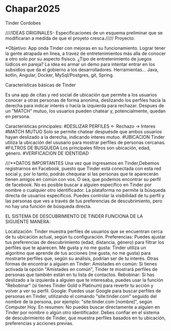 # Chapar2025
Tinder Cordobes

////IDEAS ORIGINALES- Especificaciones de un esquema preliminar que se modificaran a medida de que el proyeto cresca./////
Proyecto:

*Objetivo:
  App onda Tinder con mejoras en su funcionamiento.
  Lograr tener la gente atrapada en línea, a travez de entretenimientos más alla de conocer a otro solo por su aspecto físisco.
  ¿Tipo de entretenimiento de juegos lúdicos en pareja?
  La idea es armar un demo para intentar entrar en los subsidios que da el gobierno a los desarrolladores.
  Herramientas... Java, kotlin, Angular, Docker, MySql/Postgres, git, Spring.


Características básicas de Tinder

  Es una app de citas y red social de ubicación que permite a los usuarios conocer a otras personas de forma anonima, deslizando los perfiles hacía la derecha para indicar interés o hacía la izquierda para rechazar. Despues de un "MATCH" mutuo, los usuarios pueden chatear y, potencialmente, quedan en persona.

Caracteristicas principales:
  #DESLIZAR PERFILES
      <- Rechazo
      -> Interes
  #MATCH MUTUO
      Solo se permite chatear despuésde que ambos usuarios hayan deslizado a la derecha, indicando interes mutuo.
  #UBICACION
      Tinder utiliza la ubicación del ususario para mostrar perfiles de personas cercanas.
  #FILTROS DE BUSQUEDA
      Los principales filtros son ubicación, edad, género.
  #VERIFICACION DE IDENTIDAD


///**DATOS IMPORTANTES
 Una vez que ingresamos en Tinder,Debemos registrarnos en Facebook, puesto que Tinder está conectada con esta red social y, por lo tanto, podrás chequear si las personas que te aparecerán tienen amigos en común con vos.   O sea, que podemos encontrar su perfil de facebook.
 No es posible buscar a alguien específico en Tinder por nombre o cualquier otro identificador. La plataforma no permite la búsqueda directa de usuarios específicos. Puedes controlar la visibilidad de tu perfil y las personas que ves a través de tus preferencias de descubrimiento, pero no hay una función de búsqueda directa.
 
EL SISTEMA DE DESCUBRIMIENTO DE TINDER FUNCIONA DE LA SIGUIENTE MANERA:

Localización:
Tinder muestra perfiles de usuarios que se encuentran cerca de tu ubicación actual, según tu configuración.
Preferencias:
Puedes ajustar tus preferencias de descubrimiento (edad, distancia, género) para filtrar los perfiles que te aparecen.
Me gusta y no me gusta:
Tinder utiliza un algoritmo que aprende de tus acciones (me gusta, no me gusta) para mostrarte perfiles que, según su análisis, podrían ser de tu interés. 
Otras formas de encontrar a alguien en Tinder:
Amistades en común:
Si tienes activada la opción "Amistades en común", Tinder te mostrará perfiles de personas que también están en tu lista de contactos. 
Rebobinar:
Si has deslizado a la izquierda a alguien que te interesaba, puedes usar la función "Rebobinar" (si tienes Tinder Gold o Platinum) para revertir tu acción y volver a ver su perfil. 
Google:
Puedes usar Google para buscar perfiles de personas en Tinder, utilizando el comando "site:tinder.com" seguido del nombre de la persona, por ejemplo: "site:tinder.com [nombre]", según Computer Hoy. 
En resumen: No puedes buscar directamente a alguien en Tinder por nombre o algún otro identificador. Debes confiar en el sistema de descubrimiento de Tinder, que muestra perfiles basados en tu ubicación, preferencias y acciones previas. 
  
